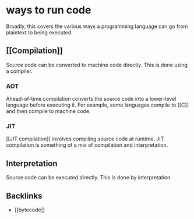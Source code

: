 # ways to run code

Broadly, this covers the various ways a programming language can go from plaintext to being executed.


## [[Compilation]]

Source code can be converted to machine code directly. This is done using a compiler.


### AOT

Ahead-of-time compilation converts the source code into a lower-level language before executing it. For example, some languages compile to [[C]] and then compile to machine code.


### JIT

[[JIT compilation]] involves compiling source code at runtime. JIT compilation is something of a mix of compilation and interpretation.


## Interpretation

Source code can be executed directly. This is done by interpretation.


## Backlinks

-   [[bytecode]]

